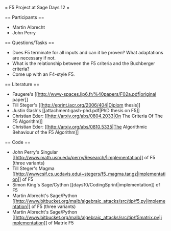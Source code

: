= F5 Project at Sage Days 12 =

== Participants ==
 * Martin Albrecht
 * John Perry

== Questions/Tasks ==
 * Does F5 terminate for all inputs and can it be proven? What adaptations are necessary if not.
 * What is the relationship between the F5 criteria and the Buchberger criteria?
 * Come up with an F4-style F5.

== Literature ==
 * Faugere's [[http://www-spaces.lip6.fr/%40papers/F02a.pdf|original paper]]
 * Till Steger's [[http://eprint.iacr.org/2006/404|Diplom thesis]]
 * Justin Gash's [[attachment:gash-phd.pdf|PhD thesis on F5]]
 * Christian Eder: [[http://arxiv.org/abs/0804.2033|On The Criteria Of The F5 Algorithm]]
 * Christian Eder: [[http://arxiv.org/abs/0810.5335|The Algorithmic Behaviour of the F5 Algorithm]]

== Code ==
 * John Perry's Singular [[http://www.math.usm.edu/perry/Research/|implementation]] of F5 (three variants)
 * Till Steger's Magma [[http://wwwcsif.cs.ucdavis.edu/~stegers/f5_magma.tar.gz|implementation]] of F5
 * Simon King's Sage/Cython [[days10/CodingSprint|implementation]] of F5
 * Martin Albrecht's Sage/Python [[http://www.bitbucket.org/malb/algebraic_attacks/src/tip/f5.py|implementation]] of F5 (three variants)
 * Martin Albrecht's Sage/Python [[http://www.bitbucket.org/malb/algebraic_attacks/src/tip/f5matrix.py|implementation]] of Matrix F5
